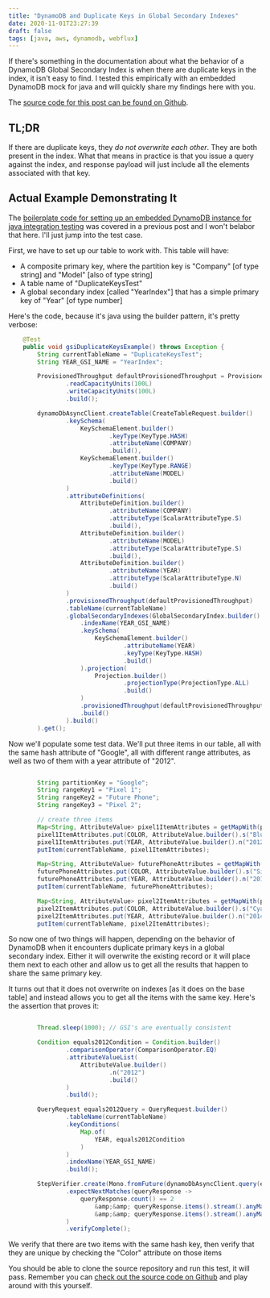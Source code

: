 ```yaml
---
title: "DynamoDB and Duplicate Keys in Global Secondary Indexes"
date: 2020-11-01T23:27:39
draft: false
tags: [java, aws, dynamodb, webflux]
---
```


If there's something in the documentation about what the behavior of a DynamoDB Global Secondary Index is when there are duplicate keys in the index, it isn't easy to find. I tested this empirically with an embedded DynamoDB mock for java and will quickly share my findings here with you.

The [source code for this post can be found on Github](https://github.com/nfisher23/webflux-and-dynamo/blob/master/src/test/java/com/nickolasfisher/reactivedynamo/PhoneServiceTest.java#L565).

## TL;DR

If there are duplicate keys, they _do not overwrite each other_. They are both present in the index. What that means in practice is that you issue a query against the index, and response payload will just include all the elements associated with that key.

## Actual Example Demonstrating It

The [boilerplate code for setting up an embedded DynamoDB instance for java integration testing](https://nickolasfisher.com/blog/configuring-an-in-memory-dynamodb-instance-with-java-for-integration-testing) was covered in a previous post and I won't belabor that here. I'll just jump into the test case.

First, we have to set up our table to work with. This table will have:

- A composite primary key, where the partition key is "Company" \[of type string\] and "Model" \[also of type string\]
- A table name of "DuplicateKeysTest"
- A global secondary index \[called "YearIndex"\] that has a simple primary key of "Year" \[of type number\]

Here's the code, because it's java using the builder pattern, it's pretty verbose:

```java
    @Test
    public void gsiDuplicateKeysExample() throws Exception {
        String currentTableName = "DuplicateKeysTest";
        String YEAR_GSI_NAME = "YearIndex";

        ProvisionedThroughput defaultProvisionedThroughput = ProvisionedThroughput.builder()
                .readCapacityUnits(100L)
                .writeCapacityUnits(100L)
                .build();

        dynamoDbAsyncClient.createTable(CreateTableRequest.builder()
                .keySchema(
                    KeySchemaElement.builder()
                            .keyType(KeyType.HASH)
                            .attributeName(COMPANY)
                            .build(),
                    KeySchemaElement.builder()
                            .keyType(KeyType.RANGE)
                            .attributeName(MODEL)
                            .build()
                )
                .attributeDefinitions(
                    AttributeDefinition.builder()
                            .attributeName(COMPANY)
                            .attributeType(ScalarAttributeType.S)
                            .build(),
                    AttributeDefinition.builder()
                            .attributeName(MODEL)
                            .attributeType(ScalarAttributeType.S)
                            .build(),
                    AttributeDefinition.builder()
                            .attributeName(YEAR)
                            .attributeType(ScalarAttributeType.N)
                            .build()
                )
                .provisionedThroughput(defaultProvisionedThroughput)
                .tableName(currentTableName)
                .globalSecondaryIndexes(GlobalSecondaryIndex.builder()
                    .indexName(YEAR_GSI_NAME)
                    .keySchema(
                        KeySchemaElement.builder()
                                .attributeName(YEAR)
                                .keyType(KeyType.HASH)
                                .build()
                    ).projection(
                        Projection.builder()
                                .projectionType(ProjectionType.ALL)
                                .build()
                    )
                    .provisionedThroughput(defaultProvisionedThroughput)
                    .build()
                ).build()
        ).get();

```

Now we'll populate some test data. We'll put three items in our table, all with the same hash attribute of "Google", all with different range attributes, as well as two of them with a year attribute of "2012".

```java

        String partitionKey = "Google";
        String rangeKey1 = "Pixel 1";
        String rangeKey2 = "Future Phone";
        String rangeKey3 = "Pixel 2";

        // create three items
        Map<String, AttributeValue> pixel1ItemAttributes = getMapWith(partitionKey, rangeKey1);
        pixel1ItemAttributes.put(COLOR, AttributeValue.builder().s("Blue").build());
        pixel1ItemAttributes.put(YEAR, AttributeValue.builder().n("2012").build());
        putItem(currentTableName, pixel1ItemAttributes);

        Map<String, AttributeValue> futurePhoneAttributes = getMapWith(partitionKey, rangeKey2);
        futurePhoneAttributes.put(COLOR, AttributeValue.builder().s("Silver").build());
        futurePhoneAttributes.put(YEAR, AttributeValue.builder().n("2012").build());
        putItem(currentTableName, futurePhoneAttributes);

        Map<String, AttributeValue> pixel2ItemAttributes = getMapWith(partitionKey, rangeKey3);
        pixel2ItemAttributes.put(COLOR, AttributeValue.builder().s("Cyan").build());
        pixel2ItemAttributes.put(YEAR, AttributeValue.builder().n("2014").build());
        putItem(currentTableName, pixel2ItemAttributes);

```

So now one of two things will happen, depending on the behavior of DynamoDB when it encounters duplicate primary keys in a global secondary index. Either it will overwrite the existing record or it will place them next to each other and allow us to get all the results that happen to share the same primary key.

It turns out that it does not overwrite on indexes \[as it does on the base table\] and instead allows you to get all the items with the same key. Here's the assertion that proves it:

```java

        Thread.sleep(1000); // GSI's are eventually consistent

        Condition equals2012Condition = Condition.builder()
                .comparisonOperator(ComparisonOperator.EQ)
                .attributeValueList(
                    AttributeValue.builder()
                            .n("2012")
                            .build()
                )
                .build();

        QueryRequest equals2012Query = QueryRequest.builder()
                .tableName(currentTableName)
                .keyConditions(
                    Map.of(
                        YEAR, equals2012Condition
                    )
                )
                .indexName(YEAR_GSI_NAME)
                .build();

        StepVerifier.create(Mono.fromFuture(dynamoDbAsyncClient.query(equals2012Query)))
                .expectNextMatches(queryResponse ->
                    queryResponse.count() == 2
                        &amp;&amp; queryResponse.items().stream().anyMatch(m -> m.get(COLOR).s().equals("Blue"))
                        &amp;&amp; queryResponse.items().stream().anyMatch(m -> m.get(COLOR).s().equals("Silver"))
                )
                .verifyComplete();

```

We verify that there are two items with the same hash key, then verify that they are unique by checking the "Color" attribute on those items

You should be able to clone the source repository and run this test, it will pass. Remember you can [check out the source code on Github](https://github.com/nfisher23/webflux-and-dynamo/blob/master/src/test/java/com/nickolasfisher/reactivedynamo/PhoneServiceTest.java#L565) and play around with this yourself.
